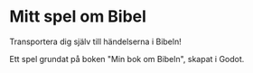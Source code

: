 # Mitt spel om Bibel

Transportera dig själv till händelserna i Bibeln!

Ett spel grundat på boken "Min bok om Bibeln", skapat i Godot.
